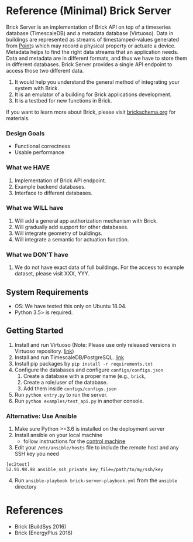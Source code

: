 Reference (Minimal) Brick Server
================================

Brick Server is an implementation of Brick API on top of a timeseries database (TimescaleDB) and a metadata database (Virtuoso). Data in buildings are represented as streams of timestamped-values generated from [Point](http://brickschema.org/schema/1.0.3/Brick#Point)s which may record a physical property or actuate a device. Metadata helps to find the right data streams that an application needs. Data and metadata are in different formats, and thus we have to store them in different databases. Brick Server provides a single API endpoint to access those two different data.

1. It would help you understand the general method of integrating your system with Brick.
2. It is an emulator of a building for Brick applications development.
3. It is a testbed for new functions in Brick.

If you want to learn more about Brick, please visit [brickschema.org](https://brickschema.org) for materials.

### Design Goals
- Functional correctness
- Usable performance

### What we HAVE
1. Implementation of Brick API endpoint.
2. Example backend databases.
3. Interface to different databases.

### What we WILL have
1. Will add a general app authorization mechanism with Brick.
2. Will gradually add support for other databases.
3. Will integrate geometry of buildings.
4. Will integrate a semantic for actuation function.

### What we DON'T have
1. We do not have exact data of full buildings. For the access to example dataset, please visit XXX, YYY.


## System Requirements
- OS: We have tested this only on Ubuntu 18.04.
- Python 3.5> is required.


## Getting Started
1. Install and run Virtuoso (Note: Please use only released versions in Virtuoso repository. [link](https://github.com/openlink/virtuoso-opensource/releases))
2. Install and run TimescaleDB/PostgreSQL. [link](https://docs.timescale.com/getting-started/installation)
3. Install pip packages by ``pip install -r requirements.txt``
4. Configure the databases and configure ``configs/configs.json``
    1. Create a database with a proper name (e.g., ``brick``,
    2. Create a role/user of the database.
    3. Add them inside ``configs/configs.json``
5. Run ``python entry.py`` to run the server.
6. Run ``python examples/test_api.py`` in another console.

### Alternative: Use Ansible

1. Make sure Python >=3.6 is installed on the deployment server
2. Install ansible on your local machine
    - follow instructions for the [control machine](https://docs.ansible.com/ansible/latest/installation_guide/intro_installation.html#installing-the-control-machine)
3. Edit your `/etc/ansible/hosts` file to include the remote host and any SSH key you need

```
[ec2test]
52.91.98.98 ansible_ssh_private_key_file=/path/to/my/ssh/key
```

4. Run `ansible-playbook brick-server-playbook.yml` from the `ansible` directory

# References
- Brick (BuildSys 2016)
- Brick (EnergyPlus 2018)
